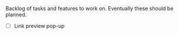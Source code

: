 Backlog of tasks and features to work on. Eventually these should be planned.

- [ ] Link preview pop-up
